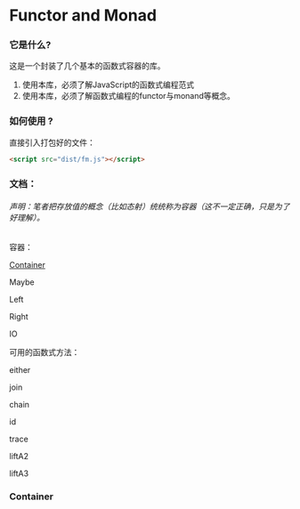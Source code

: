 # Functor and Monad



### 它是什么?

这是一个封装了几个基本的函数式容器的库。

1. 使用本库，必须了解JavaScript的函数式编程范式
2. 使用本库，必须了解函数式编程的functor与monand等概念。

### 如何使用 ?



直接引入打包好的文件：

```html
<script src="dist/fm.js"></script>
```

### 文档：

###### 声明：笔者把存放值的概念（比如态射）统统称为容器（这不一定正确，只是为了好理解）。

容器：

[Container](#Container)

Maybe

Left

Right

IO

可用的函数式方法：

either

join

chain

id

trace

liftA2

liftA3



### Container
<span id="Container"></span>